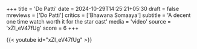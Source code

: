 +++
title = 'Do Patti'
date = 2024-10-29T14:25:21+05:30
draft = false
mreviews = ['Do Patti']
critics = ['Bhawana Somaaya']
subtitle = 'A decent one time watch worth it for the star cast'
media = 'video'
source = 'xZI_eV47fUg'
score = 6
+++

{{< youtube id="xZI_eV47fUg" >}}
